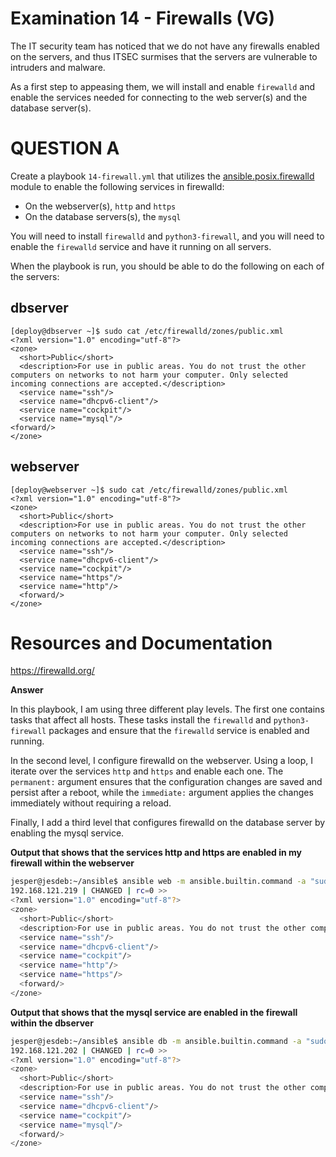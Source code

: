 # Examination 14 - Firewalls (VG)

The IT security team has noticed that we do not have any firewalls enabled on the servers,
and thus ITSEC surmises that the servers are vulnerable to intruders and malware.

As a first step to appeasing them, we will install and enable `firewalld` and
enable the services needed for connecting to the web server(s) and the database server(s).

# QUESTION A

Create a playbook `14-firewall.yml` that utilizes the [ansible.posix.firewalld](https://docs.ansible.com/ansible/latest/collections/ansible/posix/firewalld_module.html) module to enable the following services in firewalld:

* On the webserver(s), `http` and `https`
* On the database servers(s), the `mysql`

You will need to install `firewalld` and `python3-firewall`, and you will need to enable
the `firewalld` service and have it running on all servers.

When the playbook is run, you should be able to do the following on each of the
servers:

## dbserver

    [deploy@dbserver ~]$ sudo cat /etc/firewalld/zones/public.xml
    <?xml version="1.0" encoding="utf-8"?>
    <zone>
      <short>Public</short>
      <description>For use in public areas. You do not trust the other computers on networks to not harm your computer. Only selected incoming connections are accepted.</description>
      <service name="ssh"/>
      <service name="dhcpv6-client"/>
      <service name="cockpit"/>
      <service name="mysql"/>
    <forward/>
    </zone>

## webserver

    [deploy@webserver ~]$ sudo cat /etc/firewalld/zones/public.xml
    <?xml version="1.0" encoding="utf-8"?>
    <zone>
      <short>Public</short>
      <description>For use in public areas. You do not trust the other computers on networks to not harm your computer. Only selected incoming connections are accepted.</description>
      <service name="ssh"/>
      <service name="dhcpv6-client"/>
      <service name="cockpit"/>
      <service name="https"/>
      <service name="http"/>
      <forward/>
    </zone>

# Resources and Documentation

https://firewalld.org/


**Answer**

In this playbook, I am using three different play levels. The first one contains tasks that affect all hosts. These tasks install the `firewalld` and `python3-firewall` packages and ensure that the `firewalld` service is enabled and running.

In the second level, I configure firewalld on the webserver. Using a loop, I iterate over the services `http` and `https` and enable each one. The `permanent:` argument ensures that the configuration changes are saved and persist after a reboot, while the `immediate:` argument applies the changes immediately without requiring a reload.

Finally, I add a third level that configures firewalld on the database server by enabling the mysql service.


**Output that shows that the services http and https are enabled in my firewall within the webserver**
```bash
jesper@jesdeb:~/ansible$ ansible web -m ansible.builtin.command -a "sudo cat /etc/firewalld/zones/public.xml"
192.168.121.219 | CHANGED | rc=0 >>
<?xml version="1.0" encoding="utf-8"?>
<zone>
  <short>Public</short>
  <description>For use in public areas. You do not trust the other computers on networks to not harm your computer. Only selected incoming connections are accepted.</description>
  <service name="ssh"/>
  <service name="dhcpv6-client"/>
  <service name="cockpit"/>
  <service name="http"/>
  <service name="https"/>
  <forward/>
</zone>
```

**Output that shows that the mysql service are enabled in the firewall within the dbserver**
```bash
jesper@jesdeb:~/ansible$ ansible db -m ansible.builtin.command -a "sudo cat /etc/firewalld/zones/public.xml"
192.168.121.202 | CHANGED | rc=0 >>
<?xml version="1.0" encoding="utf-8"?>
<zone>
  <short>Public</short>
  <description>For use in public areas. You do not trust the other computers on networks to not harm your computer. Only selected incoming connections are accepted.</description>
  <service name="ssh"/>
  <service name="dhcpv6-client"/>
  <service name="cockpit"/>
  <service name="mysql"/>
  <forward/>
</zone>
```